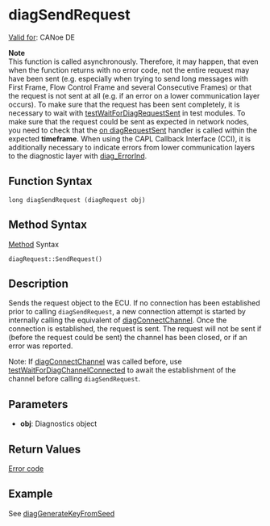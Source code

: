 # diagSendRequest

[Valid for](../../../Shared/FeatureAvailability.md): CANoe DE

**Note**  
This function is called asynchronously. Therefore, it may happen, that even when the function returns with no error code, not the entire request may have been sent (e.g. especially when trying to send long messages with First Frame, Flow Control Frame and several Consecutive Frames) or that the request is not sent at all (e.g. if an error on a lower communication layer occurs). To make sure that the request has been sent completely, it is necessary to wait with [testWaitForDiagRequestSent](../../Test/Functions/CAPLfunctionTestWaitForDiagRequestSent.md) in test modules. To make sure that the request could be sent as expected in network nodes, you need to check that the [on diagRequestSent](../EventProcedures/CAPLfunctionOnDiagRequestSent.md) handler is called within the expected **timeframe**. When using the CAPL Callback Interface (CCI), it is additionally necessary to indicate errors from lower communication layers to the diagnostic layer with [diag_ErrorInd](CAPLfunctionDiagErrorInd.md).

## Function Syntax

```
long diagSendRequest (diagRequest obj)
```

## Method Syntax

[Method](../../../Shared/CAPL/General/ClassesAndObjects.md) Syntax

```
diagRequest::SendRequest()
```

## Description

Sends the request object to the ECU. If no connection has been established prior to calling `diagSendRequest`, a new connection attempt is started by internally calling the equivalent of [diagConnectChannel](CAPLfunctionDiagConnectChannel.md). Once the connection is established, the request is sent. The request will not be sent if (before the request could be sent) the channel has been closed, or if an error was reported.

Note: If [diagConnectChannel](CAPLfunctionDiagConnectChannel.md) was called before, use [testWaitForDiagChannelConnected](../../Test/Functions/CAPLfunctionTestWaitForDiagChannelConnected.md) to await the establishment of the channel before calling `diagSendRequest`.

## Parameters

- **obj**: Diagnostics object

## Return Values

[Error code](../CAPLfunctionsDiagnosticsErrorCode.md)

## Example

See [diagGenerateKeyFromSeed](CAPLfunctionDiagGenerateKeyFromSeed.md)
